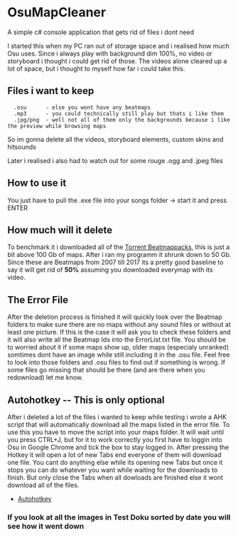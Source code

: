 # OsuMapCleaner
A simple c# console application that gets rid of files i dont need


I started this when my PC ran out of storage space and i realised how much Osu uses.
Since i always play with background dim 100%, no video or storyboard i thought i could get rid of those.
The videos alone cleared up a lot of space, but i thought to myself how far i could take this.

## Files i want to keep
```
  .osu      - else you wont have any beatmaps
  .mp3      - you could technically still play but thats i like them
  .jpg/png  - well not all of them only the backgrounds because i like the preview while browsing maps
```
So im gonna delete all the videos, storyboard elements, custom skins and hitsounds

Later i realised i also had to watch out for some rouge .ogg and .jpeg files

## How to use it

You just have to pull the .exe file into your songs folder -> start it and press ENTER

## How much will it delete

To benchmark it i downloaded all of the [Torrent Beatmappacks](https://osu.hiramiya.me/torrents.htm), this is just a bit above 100 Gb of maps. After i ran my programm it shrunk down to 50 Gb. Since these are Beatmaps from 2007 till 2017 its a pretty good baseline to say it will get rid of **50%** assuming you downloaded everymap with its video.

## The Error File

After the deletion process is finished it will quickly look over the Beatmap folders to make sure there are no maps without any sound files or without at least one picture. If this is the case it will ask you to check these folders and it will also write all the Beatmap Ids into the ErrorList.txt file. You should be to worried about it if some maps show up, older maps (especialy unranked) somtimes dont have an image while still including it in the .osu file. Feel free to look into those folders and .osu files to find out if something is wrong. If some files go missing that should be there (and are there when you redownload) let me know.

## Autohotkey -- This is only optional

After i deleted a lot of the files i wanted to keep while testing i wrote a AHK script that will automatically download all the maps listed in the error file. To use this you have to move the script into your maps folder. It will wait until you press CTRL+J, but for it to work correctly you first have to loggin into Osu in Google Chrome and tick the box to stay logged in. After pressing the Hotkey it will open a lot of new Tabs end everyone of them will download one file. You cant do anything else while its opening new Tabs but once it stops you can do whatever you want while waiting for the downloads to finish. But only close the Tabs when all dowloads are finished else it wont download all of the files.
* [Autohotkey](https://autohotkey.com/)

### If you look at all the images in Test Doku sorted by date you will see how it went down
